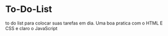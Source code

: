 # To-Do-List
to do list para colocar suas tarefas em dia.
Uma boa pratica com o HTML E CSS e claro o JavaScript 
